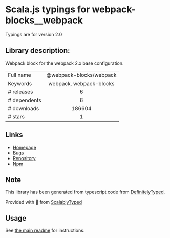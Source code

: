 
# Scala.js typings for webpack-blocks__webpack

Typings are for version 2.0

## Library description:
Webpack block for the webpack 2.x base configuration.

|                    |                 |
| ------------------ | :-------------: |
| Full name          | @webpack-blocks/webpack |
| Keywords           | webpack, webpack-blocks |
| # releases         | 6 |
| # dependents       | 6 |
| # downloads        | 186604 |
| # stars            | 1 |

## Links
- [Homepage](https://github.com/andywer/webpack-blocks#readme)
- [Bugs](https://github.com/andywer/webpack-blocks/issues)
- [Repository](https://github.com/andywer/webpack-blocks)
- [Npm](https://www.npmjs.com/package/%40webpack-blocks%2Fwebpack)
    


## Note
This library has been generated from typescript code from [DefinitelyTyped](https://definitelytyped.org).

Provided with :purple_heart: from [ScalablyTyped](https://github.com/oyvindberg/ScalablyTyped)

## Usage
See [the main readme](../../readme.md) for instructions.


